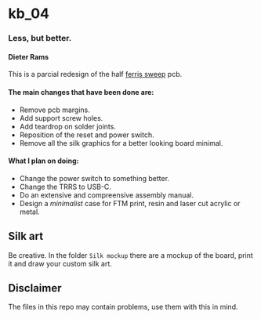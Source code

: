 # kb_04

### Less, but better.

#### Dieter Rams

This is a parcial redesign of the half [ferris sweep](https://github.com/davidphilipbarr/Sweep) pcb.

#### The main changes that have been done are:

- Remove pcb margins.
- Add support screw holes.
- Add teardrop on solder joints.
- Reposition of the reset and power switch.
- Remove all the silk graphics for a better looking board minimal.

#### What I plan on doing:

- Change the power switch to something better.
- Change the TRRS to USB-C.
- Do an extensive and compreensive assembly manual.
- Design a _minimalist_ case for FTM print, resin and laser cut acrylic or metal.

## Silk art

Be creative. In the folder `Silk mockup` there are a mockup of the board, print it and draw your custom silk art.

## Disclaimer

The files in this repo may contain problems, use them with this in mind.
